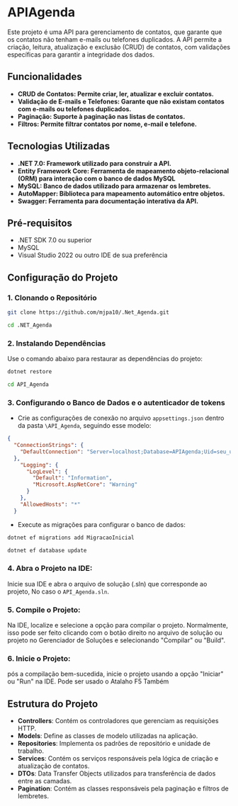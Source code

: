 # APIAgenda

Este projeto é uma API para gerenciamento de contatos, que garante que os contatos não tenham e-mails ou telefones duplicados. A API permite a criação, leitura, atualização e exclusão (CRUD) de contatos, com validações específicas para garantir a integridade dos dados.

## Funcionalidades
- **CRUD de Contatos: Permite criar, ler, atualizar e excluir contatos.**
- **Validação de E-mails e Telefones: Garante que não existam contatos com e-mails ou telefones duplicados.**
- **Paginação: Suporte à paginação nas listas de contatos.**
- **Filtros: Permite filtrar contatos por nome, e-mail e telefone.**

## Tecnologias Utilizadas

- **.NET 7.0: Framework utilizado para construir a API.**
- **Entity Framework Core: Ferramenta de mapeamento objeto-relacional (ORM) para interação com o banco de dados MySQL**
- **MySQL: Banco de dados utilizado para armazenar os lembretes.**
- **AutoMapper: Biblioteca para mapeamento automático entre objetos.**
- **Swagger: Ferramenta para documentação interativa da API.**

## Pré-requisitos

- .NET SDK 7.0 ou superior
- MySQL
- Visual Studio 2022 ou outro IDE de sua preferência

## Configuração do Projeto

### 1. Clonando o Repositório

```bash
git clone https://github.com/mjpa10/.Net_Agenda.git
```

```bash
cd .NET_Agenda
```

### 2. Instalando Dependências

Use o comando abaixo para restaurar as dependências do projeto:

```bash
dotnet restore
```
```bash
cd API_Agenda
```
### 3. Configurando o Banco de Dados e o autenticador de tokens

- Crie as configurações de conexão no arquivo `appsettings.json` dentro da pasta `\API_Agenda`, seguindo esse modelo:
  
```json
{
  "ConnectionStrings": {
    "DefaultConnection": "Server=localhost;Database=APIAgenda;Uid=seu_usuario;Password=sua_senha;"
  },
    "Logging": {
      "LogLevel": {
        "Default": "Information",
        "Microsoft.AspNetCore": "Warning"
      }
    },
    "AllowedHosts": "*"
  }
```

- Execute as migrações para configurar o banco de dados:

```bash
dotnet ef migrations add MigracaoInicial
```
```bash
dotnet ef database update
```

### 4. Abra o Projeto na IDE:

Inicie sua IDE e abra o arquivo de solução (.sln) que corresponde ao projeto, No caso o `API_Agenda.sln`.

### 5. Compile o Projeto:

Na IDE, localize e selecione a opção para compilar o projeto. Normalmente, isso pode ser feito clicando com o botão direito no arquivo de solução ou projeto no Gerenciador de Soluções e selecionando "Compilar" ou "Build".

### 6. Inicie o Projeto:

pós a compilação bem-sucedida, inicie o projeto usando a opção "Iniciar" ou "Run" na IDE. Pode ser usado o Atalaho F5 Também

## Estrutura do Projeto

- **Controllers**: Contém os controladores que gerenciam as requisições HTTP.
- **Models**: Define as classes de modelo utilizadas na aplicação.
- **Repositories**: Implementa os padrões de repositório e unidade de trabalho.
- **Services**: Contém os serviços responsáveis pela lógica de criação e atualização de contatos.
- **DTOs**: Data Transfer Objects utilizados para transferência de dados entre as camadas.
- **Pagination**: Contém as classes responsáveis pela paginação e filtros de lembretes.
  
